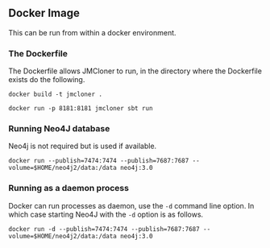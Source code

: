 ## Docker Image

This can be run from within a docker environment.

### The Dockerfile

The Dockerfile allows JMCloner to run, in the directory where the Dockerfile exists do the following.

    docker build -t jmcloner .

    docker run -p 8181:8181 jmcloner sbt run

### Running Neo4J database

Neo4j is not required but is used if available.

    docker run --publish=7474:7474 --publish=7687:7687 --volume=$HOME/neo4j2/data:/data neo4j:3.0

### Running as a daemon process

Docker can run processes as daemon, use the ```-d``` command line option. In which case starting Neo4J with the ```-d``` option is as follows.

    docker run -d --publish=7474:7474 --publish=7687:7687 --volume=$HOME/neo4j2/data:/data neo4j:3.0
